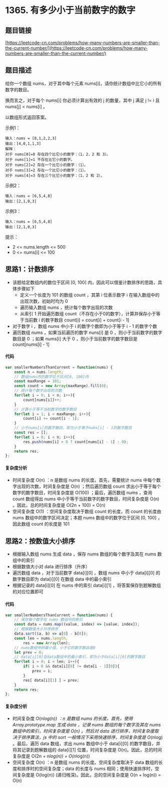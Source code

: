 # 1365. 有多少小于当前数字的数字

## 题目链接
[https://leetcode-cn.com/problems/how-many-numbers-are-smaller-than-the-current-number/](https://leetcode-cn.com/problems/how-many-numbers-are-smaller-than-the-current-number/)

## 题目描述

给你一个数组 nums，对于其中每个元素 nums[i]，请你统计数组中比它小的所有数字的数目。

换而言之，对于每个 nums[i] 你必须计算出有效的 j 的数量，其中 j 满足 j != i 且 nums[j] < nums[i] 。

以数组形式返回答案。

示例1：
```
输入：nums = [8,1,2,2,3]
输出：[4,0,1,1,3]
解释： 
对于 nums[0]=8 存在四个比它小的数字：（1，2，2 和 3）。 
对于 nums[1]=1 不存在比它小的数字。
对于 nums[2]=2 存在一个比它小的数字：（1）。 
对于 nums[3]=2 存在一个比它小的数字：（1）。 
对于 nums[4]=3 存在三个比它小的数字：（1，2 和 2）。
```

示例2：
```
输入：nums = [6,5,4,8]
输出：[2,1,0,3]
```

示例3：
```
输入：nums = [6,5,4,8]
输出：[2,1,0,3]
```

提示：

 - 2 <= nums.length <= 500
 - 0 <= nums[i] <= 100

## 思路1：计数排序
 - 该题给定数组内的数位于区间 [0, 100] 内，因此可以借鉴计数排序的思路，具体步骤如下
   - 定义一个长度为 101 的数组 count ，其第 i 位表示数字 i 在输入数组中的出现次数，初始时均为 0 
   - 遍历输入数组 nums ，统计每个数字出现的次数
   - 从索引 1 开始遍历数组 count（不存在小于0的数字），计算并保存小于等于当前数 i 的数字数目 count[i] = count[i] + count[i - 1]
 - 对于数字 i ，数组 nums 中小于 i 的数字个数即为小于等于 i - 1 的数字个数
 - 遍历数组 nums ，如果当前遍历的数字 nuns[i] 是 0 ，则小于当前数字的数字数目是 0 ；如果 nums[i] 大于 0 ，则小于当前数字的数字数目是 count[nums[i] - 1]

#### 代码
```javascript
var smallerNumbersThanCurrent = function(nums) {
    const n = nums.length;
    // 数组nums内的数字位于区间[0, 100]内
    const maxRange = 101;
    const count = new Array(maxRange).fill(0);
    // 统计每个数字出现的次数
    for(let i = 0; i < n; i++){
        count[nums[i]]++;
    }
    // 计算小于等于当前数字的数字数目
    for(let i = 1; i < maxRange; i++){
        count[i] += count[i - 1];
    }
    // 小于nums[i]的数字数目，即为小于等于nums[i] - 1的数字数目
    const res = [];
    for(let i = 0; i < n; i++){
        res.push(nums[i] > 0 ? count[nums[i] - 1] : 0);
    }
    return res;
};
```

#### 复杂度分析
 - 时间复杂度 O(n) ：n 是数组 nums 的长度。首先，需要统计 nums 中每个数字出现的次数，时间复杂度是 O(n) ；然后遍历数组 count 求出小于等于每个数字的数字数目，时间复杂度是 O(100) ；最后，遍历数组 nums ，查询 count 数组得出 nums 中小于等于当前数字的数字数目，时间复杂度是 O(n) 。因此，总的时间复杂度是 O(2n + 100) = O(n)
 - 空间复杂度 O(1) ：空间复杂度取决于数组 count 的长度，而 count 的长度由 nums 数组中的数字区间决定；本题 nums 数组中的数字位于区间 [0, 100] ，因此数组 count 的长度是 101 

## 思路2：按数值大小排序
 - 根据输入数组 nums 生成 data ，保存 nums 数组的每个数字及其在 nums 数组中的索引
 - 根据数值大小对 data 进行排序（升序）
 - 遍历数组 data ，对于当前数字 data[i][0] ，数组 nums 中小于 data[i][0] 的数字数目即为 data[i][0] 在数组 data 中的最小索引
 - 根据记录的 data[i][0] 在 nums 中的索引 data[i][1] ，将答案保存到题解数组的对应位置即可

#### 代码
```javascript
var smallerNumbersThanCurrent = function(nums) {
    // 保存每个数字在 nums 数组中的索引
    const data = nums.map((value, index) => [value, index]);
    // 根据数值大小升序排序
    data.sort((a, b) => a[0] - b[0]);
    const len = nums.length,
        res = new Array(len);
    // nums数组中的最小值，小于它的数字数目是0
    let prev = 0;
    // data[i][0]在data数组中的最小索引，即为小于data[i][0]的数字数目
    for(let i = 0; i < len; i++){
        if( i > 0 && data[i][0] != data[i - 1][0]){
            prev = i;
        }
        res[ data[i][1] ] = prev;
    }
    return res;
};
```

#### 复杂度分析
 - 时间复杂度 O(n*log(n)) ：n 是数组 nums 的长度。首先，使用 Array.prototype.map 生成 data ，记录 nums 数组的每个数字及其在 nums 数组中的索引，时间复杂度是 O(n) 。然后对 data 进行排序，时间复杂度取决于排序算法，js 中的 sort 一般情况下采用快速排序，时间复杂度是 O(n*log) 。最后，遍历 data 数组，求出 nums 数组中小于 data[i][0] 的数字数目，并将其记录到题解数组的 data[i][1] 位置，时间复杂度是 O(n)。因此，总的时间复杂度是 O(2n + n*log(n)) = O(n*log(n))
 - 空间复杂度 O(n) ：n 是数组 nums 的长度。空间复杂度取决于 data 数组的长度和排序时的空间复杂度；data 的长度与 nums 相同；使用快速排序时，空间复杂度是 O(log(n)) (递归桟深)。因此，总的空间复杂度是 O(n + log(n)) = O(n)
